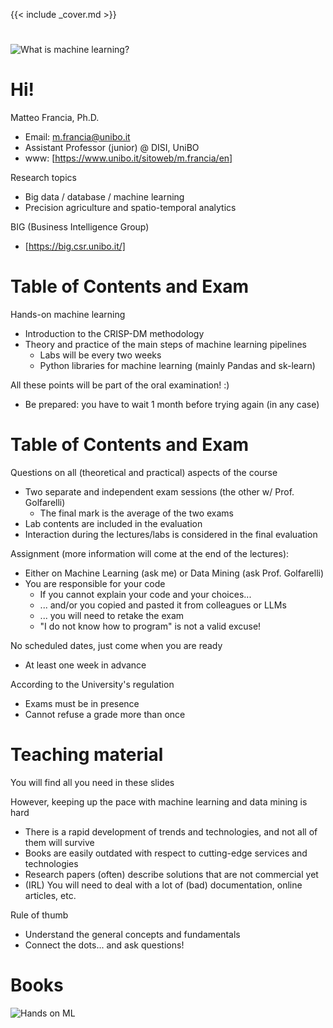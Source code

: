{{< include _cover.md >}}

#

![What is machine learning?](https://imgs.xkcd.com/comics/machine_learning.png)

# Hi!

Matteo Francia, Ph.D.

- Email: m.francia@unibo.it
- Assistant Professor (junior) @ DISI, UniBO
- www: [https://www.unibo.it/sitoweb/m.francia/en]

Research topics

- Big data / database / machine learning
- Precision agriculture and spatio-temporal analytics

BIG (Business Intelligence Group)

- [https://big.csr.unibo.it/]

# Table of Contents and Exam

Hands-on machine learning

- Introduction to the CRISP-DM methodology
- Theory and practice of the main steps of machine learning pipelines
    - Labs will be every two weeks
    - Python libraries for machine learning (mainly Pandas and sk-learn)

All these points will be part of the oral examination! :)

- Be prepared: you have to wait 1 month before trying again (in any case)

# Table of Contents and Exam

Questions on all (theoretical and practical) aspects of the course

- Two separate and independent exam sessions (the other w/ Prof. Golfarelli)
    - The final mark is the average of the two exams
- Lab contents are included in the evaluation
- Interaction during the lectures/labs is considered in the final evaluation

Assignment (more information will come at the end of the lectures):

- Either on Machine Learning (ask me) or Data Mining (ask Prof. Golfarelli)
- You are responsible for your code
    - If you cannot explain your code and your choices...
    - ... and/or you copied and pasted it from colleagues or LLMs
    - ... you will need to retake the exam
    - "I do not know how to program" is not a valid excuse!

No scheduled dates, just come when you are ready

- At least one week in advance

According to the University's regulation

- Exams must be in presence
- Cannot refuse a grade more than once

# Teaching material

You will find all you need in these slides

However, keeping up the pace with machine learning and data mining is hard

- There is a rapid development of trends and technologies, and not all of them will survive
- Books are easily outdated with respect to cutting-edge services and technologies
- Research papers (often) describe solutions that are not commercial yet
- (IRL) You will need to deal with a lot of (bad) documentation, online articles, etc.

Rule of thumb

- Understand the general concepts and fundamentals
- Connect the dots... and ask questions!

# Books

![Hands on ML](https://learning.oreilly.com/library/cover/9781492032632/250w/)